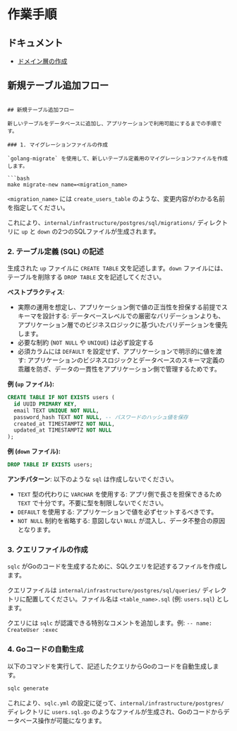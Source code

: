 # 作業手順

## ドキュメント

- [ドメイン層の作成](./domain.md)

## 新規テーブル追加フロー
```

## 新規テーブル追加フロー

新しいテーブルをデータベースに追加し、アプリケーションで利用可能にするまでの手順です。

### 1. マイグレーションファイルの作成

`golang-migrate` を使用して、新しいテーブル定義用のマイグレーションファイルを作成します。

```bash
make migrate-new name=<migration_name>
```

`<migration_name>` には `create_users_table` のような、変更内容がわかる名前を指定してください。

これにより、`internal/infrastructure/postgres/sql/migrations/` ディレクトリに `up` と `down` の2つのSQLファイルが生成されます。

### 2. テーブル定義 (SQL) の記述

生成された `up` ファイルに `CREATE TABLE` 文を記述します。`down` ファイルには、テーブルを削除する `DROP TABLE` 文を記述してください。

**ベストプラクティス**:
- 実際の運用を想定し、アプリケーション側で値の正当性を担保する前提でスキーマを設計する: データベースレベルでの厳密なバリデーションよりも、アプリケーション層でのビジネスロジックに基づいたバリデーションを優先します。
- 必要な制約 (`NOT NULL` や `UNIQUE`) は必ず設定する
- 必須カラムには `DEFAULT` を設定せず、アプリケーションで明示的に値を渡す: アプリケーションのビジネスロジックとデータベースのスキーマ定義の乖離を防ぎ、データの一貫性をアプリケーション側で管理するためです。

**例 (`up` ファイル):**
```sql
CREATE TABLE IF NOT EXISTS users (
  id UUID PRIMARY KEY,
  email TEXT UNIQUE NOT NULL,
  password_hash TEXT NOT NULL, -- パスワードのハッシュ値を保存
  created_at TIMESTAMPTZ NOT NULL,
  updated_at TIMESTAMPTZ NOT NULL
);
```

**例 (`down` ファイル):**
```sql
DROP TABLE IF EXISTS users;
```

**アンチパターン**:
以下のような `sql` は作成しないでください。

- `TEXT` 型の代わりに `VARCHAR` を使用する:
   アプリ側で長さを担保できるため `TEXT` で十分です。不要に型を制限しないでください。
- `DEFAULT` を使用する:
  アプリケーションで値を必ずセットするべきです。
- `NOT NULL` 制約を省略する:
  意図しない `NULL` が混入し、データ不整合の原因となります。

### 3. クエリファイルの作成

`sqlc` がGoのコードを生成するために、SQLクエリを記述するファイルを作成します。

クエリファイルは `internal/infrastructure/postgres/sql/queries/` ディレクトリに配置してください。ファイル名は `<table_name>.sql` (例: `users.sql`) とします。

クエリには `sqlc` が認識できる特別なコメントを追加します。例: `-- name: CreateUser :exec`

### 4. Goコードの自動生成

以下のコマンドを実行して、記述したクエリからGoのコードを自動生成します。

```bash
sqlc generate
```

これにより、`sqlc.yml` の設定に従って、`internal/infrastructure/postgres/` ディレクトリに `users.sql.go` のようなファイルが生成され、Goのコードからデータベース操作が可能になります。
